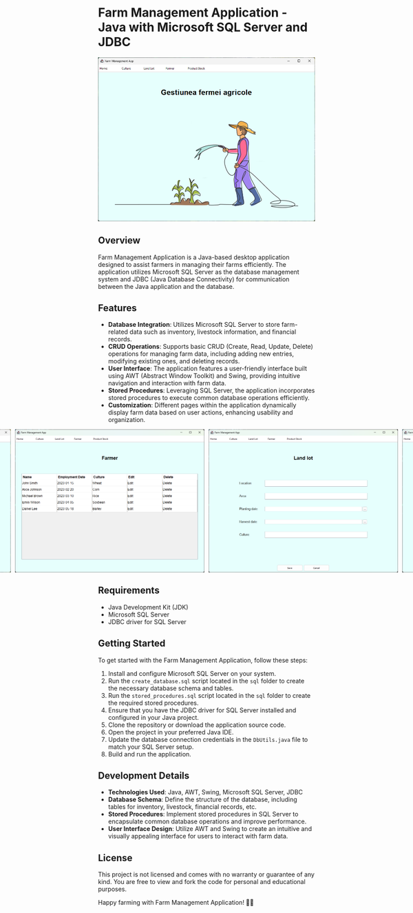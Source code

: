 # Farm Management Application - Java with Microsoft SQL Server and JDBC

![Farm Management Application](images/home.png)

## Overview

Farm Management Application is a Java-based desktop application designed to assist farmers in managing their farms efficiently. The application utilizes Microsoft SQL Server as the database management system and JDBC (Java Database Connectivity) for communication between the Java application and the database.

## Features

- **Database Integration**: Utilizes Microsoft SQL Server to store farm-related data such as inventory, livestock information, and financial records.
- **CRUD Operations**: Supports basic CRUD (Create, Read, Update, Delete) operations for managing farm data, including adding new entries, modifying existing ones, and deleting records.
- **User Interface**: The application features a user-friendly interface built using AWT (Abstract Window Toolkit) and Swing, providing intuitive navigation and interaction with farm data.
- **Stored Procedures**: Leveraging SQL Server, the application incorporates stored procedures to execute common database operations efficiently.
- **Customization**: Different pages within the application dynamically display farm data based on user actions, enhancing usability and organization.

<div style="display: flex; justify-content: center;">
    <img src="images/menu.png" alt="Image 1" style="margin-right: 10px; width: 440px;">
    <img src="images/list.png" alt="Image 2" style="margin-right: 10px; width: 440px;">
    <img src="images/add.png" alt="Image 3" style="margin-right: 10px; width: 440px;">
    <img src="images/edit.png" alt="Image 4" style="width: 440px;">
</div>

## Requirements

- Java Development Kit (JDK)
- Microsoft SQL Server
- JDBC driver for SQL Server

## Getting Started

To get started with the Farm Management Application, follow these steps:

1. Install and configure Microsoft SQL Server on your system.
2. Run the `create_database.sql` script located in the `sql` folder to create the necessary database schema and tables.
3. Run the `stored_procedures.sql` script located in the `sql` folder to create the required stored procedures.
4. Ensure that you have the JDBC driver for SQL Server installed and configured in your Java project.
5. Clone the repository or download the application source code.
6. Open the project in your preferred Java IDE.
7. Update the database connection credentials in the `DbUtils.java` file to match your SQL Server setup.
8. Build and run the application.

## Development Details

- **Technologies Used**: Java, AWT, Swing, Microsoft SQL Server, JDBC
- **Database Schema**: Define the structure of the database, including tables for inventory, livestock, financial records, etc.
- **Stored Procedures**: Implement stored procedures in SQL Server to encapsulate common database operations and improve performance.
- **User Interface Design**: Utilize AWT and Swing to create an intuitive and visually appealing interface for users to interact with farm data.

## License

This project is not licensed and comes with no warranty or guarantee of any kind. You are free to view and fork the code for personal and educational purposes.

Happy farming with Farm Management Application! 🚜🌾

